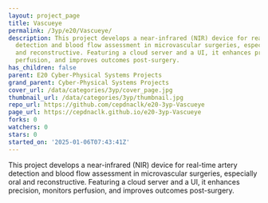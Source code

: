 ```yaml
---
layout: project_page
title: Vascueye
permalink: /3yp/e20/Vascueye/
description: This project develops a near-infrared (NIR) device for real-time artery
  detection and blood flow assessment in microvascular surgeries, especially oral
  and reconstructive. Featuring a cloud server and a UI, it enhances precision, monitors
  perfusion, and improves outcomes post-surgery.
has_children: false
parent: E20 Cyber-Physical Systems Projects
grand_parent: Cyber-Physical Systems Projects
cover_url: /data/categories/3yp/cover_page.jpg
thumbnail_url: /data/categories/3yp/thumbnail.jpg
repo_url: https://github.com/cepdnaclk/e20-3yp-Vascueye
page_url: https://cepdnaclk.github.io/e20-3yp-Vascueye
forks: 0
watchers: 0
stars: 0
started_on: '2025-01-06T07:43:41Z'
---
```


This project develops a near-infrared (NIR) device for real-time artery detection and blood flow assessment in microvascular surgeries, especially oral and reconstructive. Featuring a cloud server and a UI, it enhances precision, monitors perfusion, and improves outcomes post-surgery.